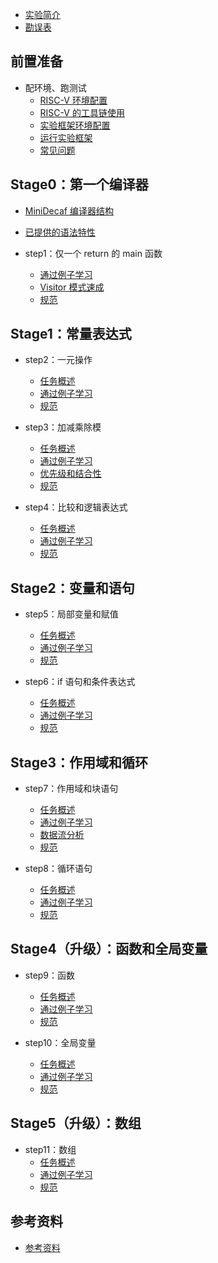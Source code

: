 * [实验简介](README.md)
* [勘误表](docs/step0/errate.md)

## 前置准备

* 配环境、跑测试
  * [RISC-V 环境配置](docs/step0/riscv_env.md)
  * [RISC-V 的工具链使用](docs/step0/riscv.md)
  * [实验框架环境配置](docs/step0/env.md)
  * [运行实验框架](docs/step0/testing.md)
  * [常见问题](docs/step0/faq.md)

## Stage0：第一个编译器

* [MiniDecaf 编译器结构](docs/step1/arch.md)
* [已提供的语法特性](docs/step1/provided.md)

* step1：仅一个 return 的 main 函数
  * [通过例子学习](docs/step1/example.md)
  * [Visitor 模式速成](docs/step1/visitor.md)
  * [规范](docs/step1/spec.md)

## Stage1：常量表达式
* step2：一元操作
  * [任务概述](docs/step2/intro.md)
  * [通过例子学习](docs/step2/example.md)
  * [规范](docs/step2/spec.md)

* step3：加减乘除模
  * [任务概述](docs/step3/intro.md)
  * [通过例子学习](docs/step3/example.md)
  * [优先级和结合性](docs/step3/precedence.md)
  * [规范](docs/step3/spec.md)

* step4：比较和逻辑表达式
  * [任务概述](docs/step4/intro.md)
  * [通过例子学习](docs/step4/example.md)
  * [规范](docs/step4/spec.md)

## Stage2：变量和语句
* step5：局部变量和赋值
  * [任务概述](docs/step5/intro.md)
  * [通过例子学习](docs/step5/example.md)
  * [规范](docs/step5/spec.md)

* step6：if 语句和条件表达式
  * [任务概述](docs/step6/intro.md)
  * [通过例子学习](docs/step6/example.md)
  * [规范](docs/step6/spec.md)

## Stage3：作用域和循环
* step7：作用域和块语句
  * [任务概述](docs/step7/intro.md)
  * [通过例子学习](docs/step7/example.md)
  * [数据流分析](docs/step7/dataflow.md)
  * [规范](docs/step7/spec.md)

* step8：循环语句
  * [任务概述](docs/step8/intro.md)
  * [通过例子学习](docs/step8/example.md)
  * [规范](docs/step8/spec.md)

## Stage4（升级）：函数和全局变量
* step9：函数
  * [任务概述](docs/step9/intro.md)
  * [通过例子学习](docs/step9/example.md)
  * [规范](docs/step9/spec.md)

* step10：全局变量
  * [任务概述](docs/step10/intro.md)
  * [通过例子学习](docs/step10/example.md)
  * [规范](docs/step10/spec.md)

## Stage5（升级）：数组
* step11：数组
  * [任务概述](docs/step11/intro.md)
  * [通过例子学习](docs/step11/example.md)
  * [规范](docs/step11/spec.md)

## 参考资料
* [参考资料](REFERENCE.md)
